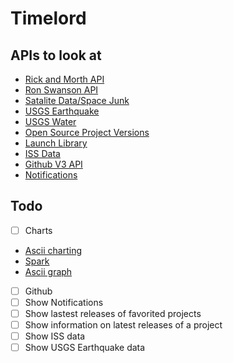 # Timelord 

## APIs to look at 
- [Rick and Morth API](https://rickandmortyapi.com/)
- [Ron Swanson API](https://github.com/jamesseanwright/ron-swanson-quotes)
- [Satalite Data/Space Junk](https://sscweb.sci.gsfc.nasa.gov/WebServices/REST/)
- [USGS Earthquake](https://earthquake.usgs.gov/fdsnws/event/1/)
- [USGS Water](https://waterservices.usgs.gov/rest/)
- [Open Source Project Versions](https://verse.pawelad.xyz/)
- [Launch Library](https://launchlibrary.net/docs/1.3/api.html#launch)
- [ISS Data](http://open-notify.org/)
- [Github V3 API](https://developer.github.com/v3/)
 - [Notifications](https://developer.github.com/v3/activity/notifications/#list-your-notifications)

## Todo
- [ ] Charts
 - [Ascii charting](https://stackoverflow.com/questions/123378/command-line-unix-ascii-based-charting-plotting-tool)
 - [Spark](https://github.com/holman/spark)
 - [Ascii graph](https://github.com/guptarohit/asciigraph)
- [ ] Github
 - [ ] Show Notifications
 - [ ] Show lastest releases of favorited projects
 - [ ] Show information on latest releases of a project
- [ ] Show ISS data
- [ ] Show USGS Earthquake data
